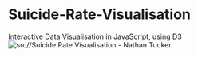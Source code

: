 # Suicide-Rate-Visualisation
Interactive Data Visualisation in JavaScript, using D3
![src//Suicide Rate Visualisation - Nathan Tucker](https://raw.githubusercontent.com/nathantucker/Suicide-Rate-Visualisation/master/screenshots/Visualisation.JPG)
